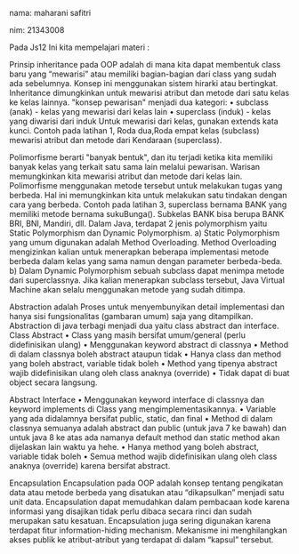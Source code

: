 nama: maharani safitri

nim: 21343008

Pada Js12 Ini kita mempelajari materi :

Prinsip inheritance pada OOP adalah di mana kita dapat membentuk class baru yang “mewarisi” atau memiliki bagian-bagian dari class yang sudah ada sebelumnya. Konsep ini menggunakan sistem hirarki atau bertingkat. Inheritance dimungkinkan untuk mewarisi atribut dan metode dari satu kelas ke kelas lainnya. "konsep pewarisan" menjadi dua kategori: • subclass (anak) - kelas yang mewarisi dari kelas lain • superclass (induk) - kelas yang diwarisi dari induk Untuk mewarisi dari kelas, gunakan extends kata kunci. Contoh pada latihan 1, Roda dua,Roda empat kelas (subclass) mewarisi atribut dan metode dari Kendaraan (superclass).

Polimorfisme berarti "banyak bentuk", dan itu terjadi ketika kita memiliki banyak kelas yang terkait satu sama lain melalui pewarisan. Warisan memungkinkan kita mewarisi atribut dan metode dari kelas lain. Polimorfisme menggunakan metode tersebut untuk melakukan tugas yang berbeda. Hal ini memungkinkan kita untuk melakukan satu tindakan dengan cara yang berbeda. Contoh pada latihan 3, superclass bernama BANK yang memiliki metode bernama sukuBunga(). Subkelas BANK bisa berupa BANK BRI, BNI, Mandiri, dll. Dalam Java, terdapat 2 jenis polymorphism yaitu Static Polymorphism dan Dynamic Polymorphism. a) Static Polymorphism yang umum digunakan adalah Method Overloading. Method Overloading mengizinkan kalian untuk menerapkan beberapa implementasi metode berbeda dalam kelas yang sama namun dengan parameter berbeda-beda. b) Dalam Dynamic Polymorphism sebuah subclass dapat menimpa metode dari superclassnya. Jika kalian menerapkan subclass tersebut, Java Virtual Machine akan selalu menggunakan metode yang sudah ditimpa.

Abstraction adalah Proses untuk menyembunyikan detail implementasi dan hanya sisi fungsionalitas (gambaran umum) saja yang ditampilkan. Abstraction di java terbagi menjadi dua yaitu class abstract dan interface. Class Abstract • Class yang masih bersifat umum/general (perlu didefinisikan ulang) • Menggunakan keyword abstract di classnya • Method di dalam classnya boleh abstract ataupun tidak • Hanya class dan method yang boleh abstract, variable tidak boleh • Method yang tipenya abstract wajib didefinisikan ulang oleh class anaknya (override) • Tidak dapat di buat object secara langsung.

Abstract Interface • Menggunakan keyword interface di classnya dan keyword implements di Class yang mengimplementasikannya. • Variable yang ada didalamnya bersifat public, static, dan final • Method di dalam classnya semuanya adalah abstract dan public (untuk java 7 ke bawah) dan untuk java 8 ke atas ada namanya default method dan static method akan dijelaskan lain waktu ya hehe. • Hanya method yang boleh abstract, variable tidak boleh • Semua method wajib didefinisikan ulang oleh class anaknya (override) karena bersifat abstract.

Encapsulation Encapsulation pada OOP adalah konsep tentang pengikatan data atau metode berbeda yang disatukan atau “dikapsulkan” menjadi satu unit data. Encapsulation dapat memudahkan dalam pembacaan kode karena informasi yang disajikan tidak perlu dibaca secara rinci dan sudah merupakan satu kesatuan. Encapsulation juga sering digunakan karena terdapat fitur information-hiding mechanism. Mekanisme ini menghilangkan akses publik ke atribut-atribut yang terdapat di dalam “kapsul” tersebut.
